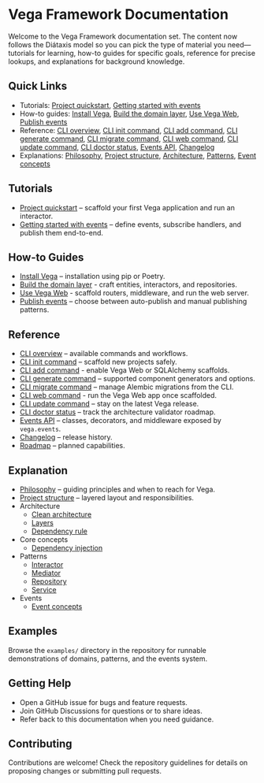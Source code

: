 # Vega Framework Documentation

Welcome to the Vega Framework documentation set. The content now follows the Diátaxis model so you can pick the type of material you need—tutorials for learning, how-to guides for specific goals, reference for precise lookups, and explanations for background knowledge.

## Quick Links
- Tutorials: [Project quickstart](tutorials/quickstart.md), [Getting started with events](tutorials/events/getting-started.md)
- How-to guides: [Install Vega](how-to/install.md), [Build the domain layer](how-to/build-domain-layer.md), [Use Vega Web](how-to/use-vega-web.md), [Publish events](how-to/events/publish-events.md)
- Reference: [CLI overview](reference/cli/overview.md), [CLI init command](reference/cli/init.md), [CLI add command](reference/cli/add.md), [CLI generate command](reference/cli/generate.md), [CLI migrate command](reference/cli/migrate.md), [CLI web command](reference/cli/web.md), [CLI update command](reference/cli/update.md), [CLI doctor status](reference/cli/doctor.md), [Events API](reference/events/api.md), [Changelog](reference/CHANGELOG.md)
- Explanations: [Philosophy](explanation/philosophy.md), [Project structure](explanation/project-structure.md), [Architecture](explanation/architecture/clean-architecture.md), [Patterns](explanation/patterns/interactor.md), [Event concepts](explanation/events/overview.md)

## Tutorials
- [Project quickstart](tutorials/quickstart.md) – scaffold your first Vega application and run an interactor.
- [Getting started with events](tutorials/events/getting-started.md) – define events, subscribe handlers, and publish them end-to-end.

## How-to Guides
- [Install Vega](how-to/install.md) – installation using pip or Poetry.
- [Build the domain layer](how-to/build-domain-layer.md) - craft entities, interactors, and repositories.
- [Use Vega Web](how-to/use-vega-web.md) - scaffold routers, middleware, and run the web server.
- [Publish events](how-to/events/publish-events.md) – choose between auto-publish and manual publishing patterns.

## Reference
- [CLI overview](reference/cli/overview.md) – available commands and workflows.
- [CLI init command](reference/cli/init.md) – scaffold new projects safely.
- [CLI add command](reference/cli/add.md) - enable Vega Web or SQLAlchemy scaffolds.
- [CLI generate command](reference/cli/generate.md) – supported component generators and options.
- [CLI migrate command](reference/cli/migrate.md) – manage Alembic migrations from the CLI.
- [CLI web command](reference/cli/web.md) - run the Vega Web app once scaffolded.
- [CLI update command](reference/cli/update.md) – stay on the latest Vega release.
- [CLI doctor status](reference/cli/doctor.md) – track the architecture validator roadmap.
- [Events API](reference/events/api.md) – classes, decorators, and middleware exposed by `vega.events`.
- [Changelog](reference/CHANGELOG.md) – release history.
- [Roadmap](reference/ROADMAP.md) – planned capabilities.

## Explanation
- [Philosophy](explanation/philosophy.md) – guiding principles and when to reach for Vega.
- [Project structure](explanation/project-structure.md) – layered layout and responsibilities.
- Architecture
  - [Clean architecture](explanation/architecture/clean-architecture.md)
  - [Layers](explanation/architecture/layers.md)
  - [Dependency rule](explanation/architecture/dependency-rule.md)
- Core concepts
  - [Dependency injection](explanation/core/dependency-injection.md)
- Patterns
  - [Interactor](explanation/patterns/interactor.md)
  - [Mediator](explanation/patterns/mediator.md)
  - [Repository](explanation/patterns/repository.md)
  - [Service](explanation/patterns/service.md)
- Events
  - [Event concepts](explanation/events/overview.md)

## Examples
Browse the `examples/` directory in the repository for runnable demonstrations of domains, patterns, and the events system.

## Getting Help
- Open a GitHub issue for bugs and feature requests.
- Join GitHub Discussions for questions or to share ideas.
- Refer back to this documentation when you need guidance.

## Contributing
Contributions are welcome! Check the repository guidelines for details on proposing changes or submitting pull requests.
